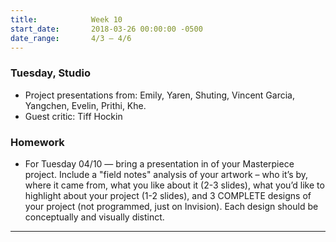 ```yaml
---
title:            Week 10
start_date:       2018-03-26 00:00:00 -0500
date_range:       4/3 – 4/6
---
```


### Tuesday, Studio

- Project presentations from: Emily, Yaren, Shuting, Vincent Garcia, Yangchen, Evelin, Prithi, Khe.
- Guest critic: Tiff Hockin

### Homework

- For Tuesday 04/10 — bring a presentation in of your Masterpiece project. Include a "field notes" analysis of your artwork – who it&rsquo;s by, where it came from, what you like about it (2-3 slides), what you&rsquo;d like to highlight about your project (1-2 slides), and 3 COMPLETE designs of your project (not programmed, just on Invision). Each design should be conceptually and visually distinct.

---

